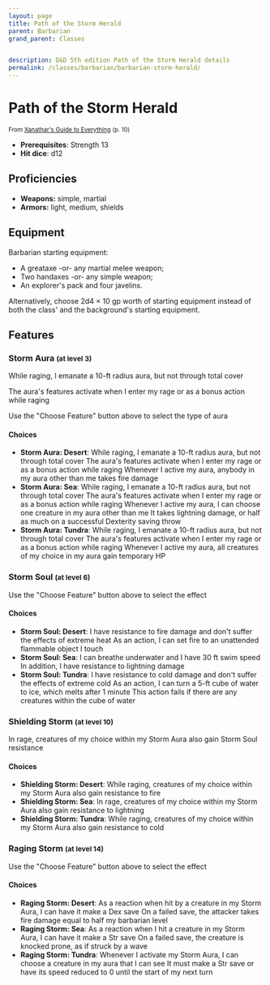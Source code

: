```yaml
---
layout: page
title: Path of the Storm Herald
parent: Barbarian
grand_parent: Classes


description: D&D 5th edition Path of the Storm Herald details
permalink: /classes/barbarian/barbarian-storm-herald/
---
```


# Path of the Storm Herald

<small>From <a target="_blank" href="https://dnd.wizards.com/products/tabletop-games/rpg-products/xanathars-guide-everything">Xanathar's Guide to Everything</a> (p. 10)</small>
- **Prerequisites**: Strength 13
- **Hit dice**: d12

## Proficiencies

- **Weapons:** simple, martial
- **Armors:** light, medium, shields

## Equipment


Barbarian starting equipment:

- A greataxe -or- any martial melee weapon;
- Two handaxes -or- any simple weapon;
- An explorer's pack and four javelins.

Alternatively, choose 2d4 × 10 gp worth of starting equipment instead of both the class' and the background's starting equipment.


## Features

### Storm Aura <small>(at level 3)</small>


While raging, I emanate a 10-ft radius aura, but not through total cover

The aura's features activate when I enter my rage or as a bonus action while raging

Use the "Choose Feature" button above to select the type of aura
#### Choices
- **Storm Aura: Desert**: 
   While raging, I emanate a 10-ft radius aura, but not through total cover
   The aura's features activate when I enter my rage or as a bonus action while raging
   Whenever I active my aura, anybody in my aura other than me takes fire damage
- **Storm Aura: Sea**: 
   While raging, I emanate a 10-ft radius aura, but not through total cover
   The aura's features activate when I enter my rage or as a bonus action while raging
   Whenever I active my aura, I can choose one creature in my aura other than me
   It takes lightning damage, or half as much on a successful Dexterity saving throw
- **Storm Aura: Tundra**: 
   While raging, I emanate a 10-ft radius aura, but not through total cover
   The aura's features activate when I enter my rage or as a bonus action while raging
   Whenever I active my aura, all creatures of my choice in my aura gain temporary HP






### Storm Soul <small>(at level 6)</small>


Use the "Choose Feature" button above to select the effect
#### Choices
- **Storm Soul: Desert**: 
   I have resistance to fire damage and don't suffer the effects of extreme heat
   As an action, I can set fire to an unattended flammable object I touch
- **Storm Soul: Sea**: 
   I can breathe underwater and I have 30 ft swim speed
   In addition, I have resistance to lightning damage
- **Storm Soul: Tundra**: 
   I have resistance to cold damage and don't suffer the effects of extreme cold
   As an action, I can turn a 5-ft cube of water to ice, which melts after 1 minute
   This action fails if there are any creatures within the cube of water






### Shielding Storm <small>(at level 10)</small>


In rage, creatures of my choice within my Storm Aura also gain Storm Soul resistance
#### Choices
- **Shielding Storm: Desert**: 
   While raging, creatures of my choice within my Storm Aura also gain resistance to fire
- **Shielding Storm: Sea**: 
   In rage, creatures of my choice within my Storm Aura also gain resistance to lightning
- **Shielding Storm: Tundra**: 
   While raging, creatures of my choice within my Storm Aura also gain resistance to cold






### Raging Storm <small>(at level 14)</small>


Use the "Choose Feature" button above to select the effect
#### Choices
- **Raging Storm: Desert**: 
   As a reaction when hit by a creature in my Storm Aura, I can have it make a Dex save
   On a failed save, the attacker takes fire damage equal to half my barbarian level
- **Raging Storm: Sea**: 
   As a reaction when I hit a creature in my Storm Aura, I can have it make a Str save
   On a failed save, the creature is knocked prone, as if struck by a wave
- **Raging Storm: Tundra**: 
   Whenever I activate my Storm Aura, I can choose a creature in my aura that I can see
   It must make a Str save or have its speed reduced to 0 until the start of my next turn





